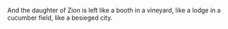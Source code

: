 And the daughter of Zion is left like a booth in a vineyard, like a lodge in a cucumber field, like a besieged city.
